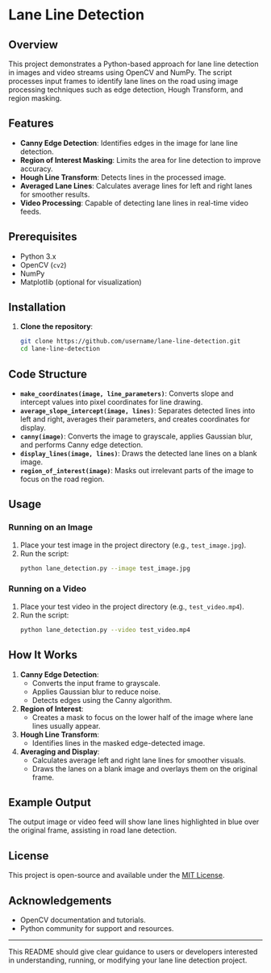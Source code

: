 # Lane Line Detection

## Overview
This project demonstrates a Python-based approach for lane line detection in images and video streams using OpenCV and NumPy. The script processes input frames to identify lane lines on the road using image processing techniques such as edge detection, Hough Transform, and region masking.

## Features
- **Canny Edge Detection**: Identifies edges in the image for lane line detection.
- **Region of Interest Masking**: Limits the area for line detection to improve accuracy.
- **Hough Line Transform**: Detects lines in the processed image.
- **Averaged Lane Lines**: Calculates average lines for left and right lanes for smoother results.
- **Video Processing**: Capable of detecting lane lines in real-time video feeds.

## Prerequisites
- Python 3.x
- OpenCV (`cv2`)
- NumPy
- Matplotlib (optional for visualization)

## Installation
1. **Clone the repository**:
   ```bash
   git clone https://github.com/username/lane-line-detection.git
   cd lane-line-detection
   ```

## Code Structure
- **`make_coordinates(image, line_parameters)`**: Converts slope and intercept values into pixel coordinates for line drawing.
- **`average_slope_intercept(image, lines)`**: Separates detected lines into left and right, averages their parameters, and creates coordinates for display.
- **`canny(image)`**: Converts the image to grayscale, applies Gaussian blur, and performs Canny edge detection.
- **`display_lines(image, lines)`**: Draws the detected lane lines on a blank image.
- **`region_of_interest(image)`**: Masks out irrelevant parts of the image to focus on the road region.

## Usage
### Running on an Image
1. Place your test image in the project directory (e.g., `test_image.jpg`).
2. Run the script:
   ```bash
   python lane_detection.py --image test_image.jpg
   ```

### Running on a Video
1. Place your test video in the project directory (e.g., `test_video.mp4`).
2. Run the script:
   ```bash
   python lane_detection.py --video test_video.mp4
   ```

## How It Works
1. **Canny Edge Detection**:
   - Converts the input frame to grayscale.
   - Applies Gaussian blur to reduce noise.
   - Detects edges using the Canny algorithm.
2. **Region of Interest**:
   - Creates a mask to focus on the lower half of the image where lane lines usually appear.
3. **Hough Line Transform**:
   - Identifies lines in the masked edge-detected image.
4. **Averaging and Display**:
   - Calculates average left and right lane lines for smoother visuals.
   - Draws the lanes on a blank image and overlays them on the original frame.

## Example Output
The output image or video feed will show lane lines highlighted in blue over the original frame, assisting in road lane detection.

## License
This project is open-source and available under the [MIT License](LICENSE).

## Acknowledgements
- OpenCV documentation and tutorials.
- Python community for support and resources.

---

This README should give clear guidance to users or developers interested in understanding, running, or modifying your lane line detection project.
